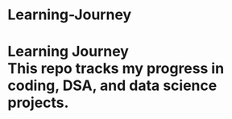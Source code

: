 # Learning-Journey
# Learning Journey  <br> This repo tracks my progress in coding, DSA, and data science projects.  
